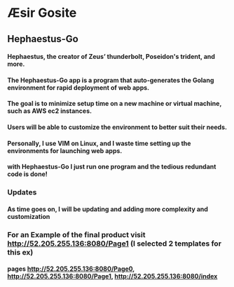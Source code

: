 # Æsir Gosite

## Hephaestus-Go

#### Hephaestus, the creator of Zeus’ thunderbolt, Poseidon's trident, and more.
#### The Hephaestus-Go app is a program that auto-generates the Golang environment for rapid deployment of web apps.
#### The goal is to minimize setup time on a new machine or virtual machine, such as AWS ec2 instances. 
#### Users will be able to customize the environment to better suit their needs.
#### Personally, I use VIM on Linux, and I waste time setting up the environments for launching web apps.
#### with Hephaestus-Go I just run one program and the tedious redundant code is done!

### Updates

#### As time goes on, I will be updating and adding more complexity and customization

### For an Example of the final product visit http://52.205.255.136:8080/Page1 (I selected 2 templates for this ex) 
#### pages http://52.205.255.136:8080/Page0, http://52.205.255.136:8080/Page1, http://52.205.255.136:8080/index